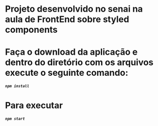 # Projeto desenvolvido no senai na aula de FrontEnd sobre styled components
# Faça o download da aplicação e dentro do diretório com os arquivos execute o seguinte comando:

##### `npm install`

# Para executar

##### `npm start`
